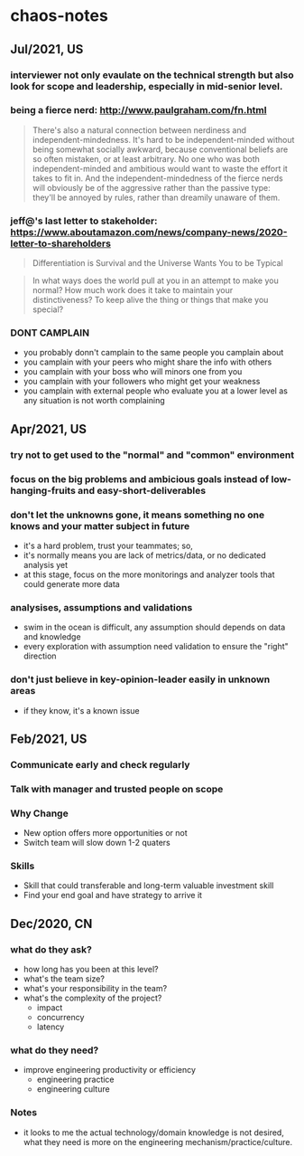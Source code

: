 # chaos-notes

## Jul/2021, US
### interviewer not only evaulate on the technical strength but also look for scope and leadership, especially in mid-senior level.
### being a fierce nerd: http://www.paulgraham.com/fn.html
>There's also a natural connection between nerdiness and independent-mindedness. It's hard to be independent-minded without being somewhat socially awkward, because conventional beliefs are so often mistaken, or at least arbitrary. No one who was both independent-minded and ambitious would want to waste the effort it takes to fit in. And the independent-mindedness of the fierce nerds will obviously be of the aggressive rather than the passive type: they'll be annoyed by rules, rather than dreamily unaware of them.
### jeff@'s last letter to stakeholder: https://www.aboutamazon.com/news/company-news/2020-letter-to-shareholders
>Differentiation is Survival and the Universe Wants You to be Typical

>In what ways does the world pull at you in an attempt to make you normal? How much work does it take to maintain your distinctiveness? To keep alive the thing or things that make you special?

### DONT CAMPLAIN
- you probably donn't camplain to the same people you camplain about
- you camplain with your peers who might share the info with others
- you camplain with your boss who will minors one from you
- you camplain with your followers who might get your weakness
- you camplain with external people who evaluate you at a lower level as any situation is not worth complaining


## Apr/2021, US
### try **not** to get used to the "normal" and "common" environment
### focus on the big problems and ambicious goals instead of low-hanging-fruits and easy-short-deliverables
### don't let the **unknowns** gone, it means something no one knows and your matter subject in future
* it's a hard problem, trust your teammates; so,
* it's normally means you are lack of metrics/data, or no dedicated analysis yet
* at this stage, focus on the more monitorings and analyzer tools that could generate more data
### analysises, assumptions and validations
* swim in the ocean is difficult, any assumption should depends on data and knowledge
* every exploration with assumption need validation to ensure the "right" direction
### don't just believe in key-opinion-leader easily in unknown areas
* if they know, it's a known issue

## Feb/2021, US
### Communicate early and check regularly
### Talk with manager and trusted people on scope
### Why Change
* New option offers more opportunities or not
* Switch team will slow down 1-2 quaters
### Skills
* Skill that could transferable and long-term valuable investment skill
* Find your end goal and have strategy to arrive it

## Dec/2020, CN
### what do they ask?
* how long has you been at this level?
* what's the team size?
* what's your responsibility in the team?
* what's the complexity of the project?
  * impact
  * concurrency
  * latency
### what do they need?
* improve engineering productivity or efficiency
  * engineering practice
  * engineering culture
### Notes
* it looks to me the actual technology/domain knowledge is not desired, what they need is more on the engineering mechanism/practice/culture.

